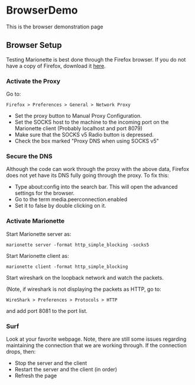 BrowserDemo
===========

This is the browser demonstration page

## Browser Setup

Testing Marionette is best done through the Firefox browser.  If you do not have a copy of Firefox, download it [here](https://www.mozilla.org/en-US/firefox/new/).

### Activate the Proxy

Go to:

``Firefox > Preferences > General > Network Proxy``

- Set the proxy button to Manual Proxy Configuration.
- Set the SOCKS host to the machine to the incoming port on the Marionette client (Probably localhost and port 8079)
- Make sure that the SOCKS v5 Radio button is depressed.
- Check the box marked "Proxy DNS when using SOCKS v5"

### Secure the DNS

Although the code can work through the proxy with the above data, Firefox does not yet have its DNS fully going through the proxy.  To fix this:

- Type about:config into the search bar.  This will open the advanced settings for the browser.
- Go to the term media.peerconnection.enabled 
- Set it to false by double clicking on it.

### Activate Marionette

Start Marionette server as:

``marionette server -format http_simple_blocking -socks5``

Start Marionette client as:

``marionette client -format http_simple_blocking``

Start wireshark on the loopback network and watch the packets.

(Note, if wireshark is not displaying the packets as HTTP, go to:

``WireShark > Preferences > Protocols > HTTP``
 
 and add port 8081 to the port list.

### Surf

Look at your favorite webpage.  Note, there are still some issues regarding maintaining the connection that we are working through.  If the connection drops, then:

- Stop the server and the client
- Restart the server and the client (in order)
- Refresh the page
